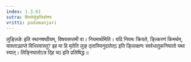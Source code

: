 ```yaml
---
index: 1.3.61
sutra: म्रियतेर्लुङ्‌लिङोश्च
vritti: padamanjari
---
```


 लुङ्लिङेः इति स्थानषष्ठीयम्, विषयसप्तमी वा। नियमार्थमिति। यदि नियमः क्रियते, ङ्त्किरणं किमर्थम्, यावताऽप्राप्ते विधिरवास्तु? इह मा हि मृतेति लुङ् ठ्तास्यिनुदातेत्ऽ इति ङ्ल्लिक्षणः सार्वधातुकनिघातो यथा स्यात्। तिङ्निघातोऽत्र ठ्हि चऽ इति प्रतिषिद्धः॥